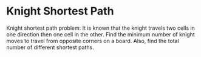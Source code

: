 # Knight Shortest Path

Knight shortest path problem: It is known that the knight travels two cells in one direction then one cell in the other. Find the minimum number of knight moves to travel from opposite corners on a board. Also, find the total number of different shortest paths.
